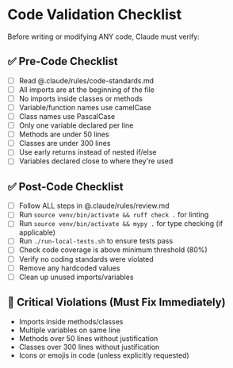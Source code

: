 # Code Validation Checklist

Before writing or modifying ANY code, Claude must verify:

## ✅ Pre-Code Checklist
- [ ] Read @.claude/rules/code-standards.md 
- [ ] All imports are at the beginning of the file
- [ ] No imports inside classes or methods
- [ ] Variable/function names use camelCase
- [ ] Class names use PascalCase
- [ ] Only one variable declared per line
- [ ] Methods are under 50 lines
- [ ] Classes are under 300 lines
- [ ] Use early returns instead of nested if/else
- [ ] Variables declared close to where they're used

## ✅ Post-Code Checklist
- [ ] Follow ALL steps in @.claude/rules/review.md
- [ ] Run `source venv/bin/activate && ruff check .` for linting
- [ ] Run `source venv/bin/activate && mypy .` for type checking (if applicable)
- [ ] Run `./run-local-tests.sh` to ensure tests pass
- [ ] Check code coverage is above minimum threshold (80%)
- [ ] Verify no coding standards were violated
- [ ] Remove any hardcoded values
- [ ] Clean up unused imports/variables

## 🚨 Critical Violations (Must Fix Immediately)
- Imports inside methods/classes
- Multiple variables on same line
- Methods over 50 lines without justification
- Classes over 300 lines without justification
- Icons or emojis in code (unless explicitly requested)